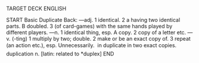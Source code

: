 TARGET DECK
ENGLISH

START
Basic
Duplicate
Back: —adj. 1 identical. 2 a having two identical parts. B doubled. 3 (of card-games) with the same hands played by different players. —n. 1 identical thing, esp. A copy. 2 copy of a letter etc. —v. (-ting) 1 multiply by two; double. 2 make or be an exact copy of. 3 repeat (an action etc.), esp. Unnecessarily.  in duplicate in two exact copies.  duplication n. [latin: related to *duplex]
END

